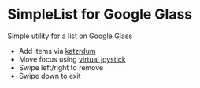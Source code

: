 # SimpleList for Google Glass

Simple utility for a list on Google Glass

* Add items via [katzrdum](https://github.com/mensly/katzrdum)
* Move focus using [virtual joystick](https://github.com/mensly/GlassJoy)
* Swipe left/right to remove 
* Swipe down to exit

